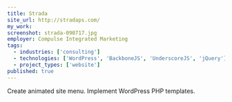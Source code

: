 ```yaml
---
title: Strada
site_url: http://stradaps.com/
my_work:
screenshot: strada-090717.jpg
employer: Compulse Integrated Marketing
tags:
  - industries: ['consulting']
  - technologies: ['WordPress', 'BackboneJS', 'UnderscoreJS', 'jQuery']
  - project_types: ['website']
published: true
---
```


Create animated site menu. Implement WordPress PHP templates.
